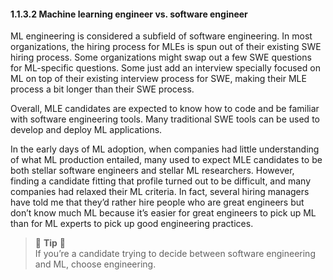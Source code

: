 #### 1.1.3.2 Machine learning engineer vs. software engineer

ML engineering is considered a subfield of software engineering. In most organizations, the hiring process for MLEs is spun out of their existing SWE hiring process. Some organizations might swap out a few SWE questions for ML-specific questions. Some just add an interview specially focused on ML on top of their existing interview process for SWE, making their MLE process a bit longer than their SWE process.

Overall, MLE candidates are expected to know how to code and be familiar with software engineering tools. Many traditional SWE tools can be used to develop and deploy ML applications.

In the early days of ML adoption, when companies had little understanding of what ML production entailed, many used to expect MLE candidates to be both stellar software engineers and stellar ML researchers. However, finding a candidate fitting that profile turned out to be difficult, and many companies had relaxed their ML criteria. In fact, several hiring managers have told me that they’d rather hire people who are great engineers but don’t know much ML because it’s easier for great engineers to pick up ML than for ML experts to pick up good engineering practices.

> 🌳 **Tip** 🌳<br>
If you’re a candidate trying to decide between software engineering and ML, choose engineering.
